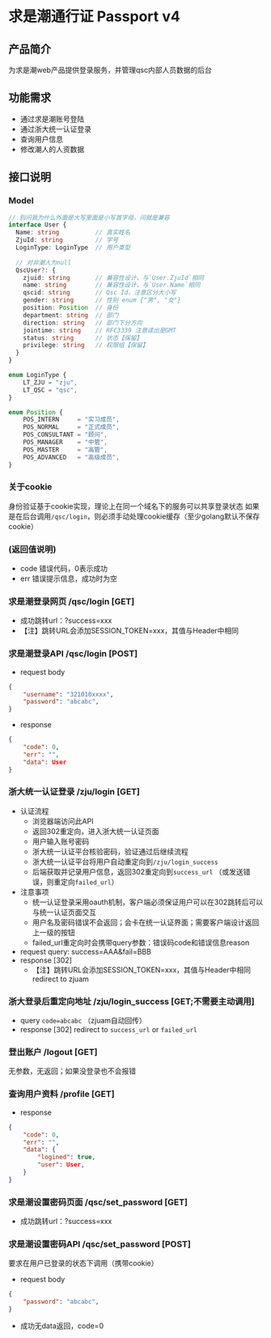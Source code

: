 # 求是潮通行证 Passport v4

## 产品简介

为求是潮web产品提供登录服务，并管理qsc内部人员数据的后台

## 功能需求

- 通过求是潮账号登陆
- 通过浙大统一认证登录
- 查询用户信息
- 修改潮人的人资数据

## 接口说明

### Model

```typescript
// 别问我为什么外面是大写里面是小写首字母，问就是兼容
interface User {
  Name: string          // 真实姓名
  ZjuId: string         // 学号
  LoginType: LoginType  // 用户类型
  
  // 对非潮人为null
  QscUser?: {
    zjuid: string       // 兼容性设计，与`User.ZjuId`相同
    name: string        // 兼容性设计，与`User.Name`相同
    qscid: string       // Qsc Id，注意区分大小写
    gender: string      // 性别 enum {"男", "女"}
    position: Position  // 身份
    department: string  // 部门
    direction: string   // 部门下分方向
    jointime: string    // RFC3339 注意读出是GMT
    status: string      // 状态【保留】
    privilege: string   // 权限组【保留】
  }
}

enum LoginType {
	LT_ZJU = "zju",
	LT_QSC = "qsc",
}

enum Position {
	POS_INTERN     = "实习成员",
	POS_NORMAL     = "正式成员",
	POS_CONSULTANT = "顾问",
	POS_MANAGER    = "中管",
	POS_MASTER     = "高管",
	POS_ADVANCED   = "高级成员",
}

```

### 关于cookie

身份验证基于cookie实现，理论上在同一个域名下的服务可以共享登录状态
如果是在后台调用`/qsc/login`，则必须手动处理cookie缓存（至少golang默认不保存cookie）

### (返回值说明)
- code  错误代码，0表示成功
- err   错误提示信息，成功时为空

### 求是潮登录网页 /qsc/login [GET]

- 成功跳转url：?success=xxx
- 【注】跳转URL会添加SESSION_TOKEN=xxx，其值与Header中相同
  
### 求是潮登录API /qsc/login [POST]

- request body
```json
{
    "username": "321010xxxx",
    "password": "abcabc",
}
```
- response
```json
{
    "code": 0,
    "err": "",
    "data": User
}
```

### 浙大统一认证登录 /zju/login [GET]

- 认证流程
    - 浏览器端访问此API
    - 返回302重定向，进入浙大统一认证页面
    - 用户输入账号密码
    - 浙大统一认证平台核验密码，验证通过后继续流程
    - 浙大统一认证平台将用户自动重定向到`/zju/login_success`
    - 后端获取并记录用户信息，返回302重定向到`success_url` （或发送错误，则重定向`failed_url`）
- 注意事项
    - 统一认证登录采用oauth机制，客户端必须保证用户可以在302跳转后可以与统一认证页面交互
    - 用户名及密码错误不会返回；会卡在统一认证界面；需要客户端设计返回上一级的按钮
    - failed_url重定向时会携带query参数：错误码code和错误信息reason
- request query:    success=AAA&fail=BBB
- response [302]
  - 【注】跳转URL会添加SESSION_TOKEN=xxx，其值与Header中相同
  redirect to zjuam

### 浙大登录后重定向地址 /zju/login_success [GET;不需要主动调用]
- query `code=abcabc` （zjuam自动回传）
- response [302]
redirect to `success_url` or `failed_url`

### 登出账户 /logout [GET]
无参数，无返回；如果没登录也不会报错

### 查询用户资料 /profile [GET]
- response
```json
{
    "code": 0,
    "err": "",
    "data": {
        "logined": true,
        "user": User,
    }
}
```


### 求是潮设置密码页面 /qsc/set_password [GET]
- 成功跳转url：?success=xxx


### 求是潮设置密码API /qsc/set_password [POST]
要求在用户已登录的状态下调用（携带cookie）

- request body
```json
{
    "password": "abcabc",
}
```

- 成功无data返回，code=0